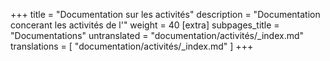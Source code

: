 +++
title = "Documentation sur les activités"
description = "Documentation concerant les activités de l'"
weight = 40
[extra]
subpages_title = "Documentations"
untranslated = "documentation/activités/_index.md"
translations = [
    "documentation/activités/_index.md"
]
+++

